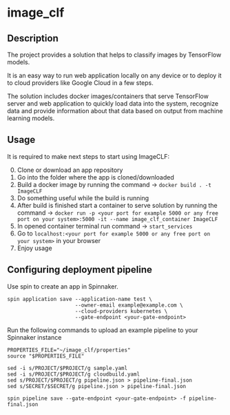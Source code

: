 # image_clf


## Description

The project provides a solution that helps to classify images by TensorFlow models.

It is an easy way to run web application locally on any device or to deploy it to cloud providers like Google Cloud in a few steps.

The solution includes docker images/containers that serve TensorFlow server and web application to quickly load data into the system, recognize data and provide information about that data based on output from machine learning models.


## Usage

It is required to make next steps to start using ImageCLF:

0. Clone or download an app repository
1. Go into the folder where the app is cloned/downloaded
2. Build a docker image by running the command -> `docker build . -t ImageCLF`
3. Do something useful while the build is running
4. After build is finished start a container to serve solution by running the command -> `docker run -p <your port for example 5000 or any free port on your system>:5000 -it --name image_clf_container ImageCLF`
5. In opened container terminal run command -> `start_services`
6. Go to `localhost:<your port for example 5000 or any free port on your system>` in your browser
7. Enjoy usage


## Configuring deployment pipeline

Use spin to create an app in Spinnaker.
```
spin application save --application-name test \
                      --owner-email example@example.com \
                      --cloud-providers kubernetes \
                      --gate-endpoint <your-gate-endpoint>
```
Run the following commands to upload an example pipeline to your Spinnaker instance
```
PROPERTIES_FILE="~/image_clf/properties"
source "$PROPERTIES_FILE"

sed -i s/PROJECT/$PROJECT/g sample.yaml
sed -i s/PROJECT/$PROJECT/g cloudbuild.yaml
sed s/PROJECT/$PROJECT/g pipeline.json > pipeline-final.json
sed s/SECRET/$SECRET/g pipeline.json > pipeline-final.json

spin pipeline save --gate-endpoint <your-gate-endpoint> -f pipeline-final.json
```


